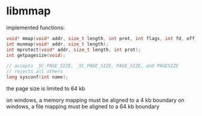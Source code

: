 # libmmap


implemented functions:

```c
void* mmap(void* addr, size_t length, int prot, int flags, int fd, off_t offset);
int munmap(void* addr, size_t length);
int mprotect(void* addr, size_t length, int prot);
int getpagesize(void);

// accepts _SC_PAGE_SIZE, _SC_PAGE_SIZE, PAGE_SIZE, and PAGESIZE
// rejects all others
long sysconf(int name);
```

the page size is limited to 64 kb

on windows, a memory mapping must be aligned to a 4 kb boundary
on windows, a file mapping must be aligned to a 64 kb boundary

